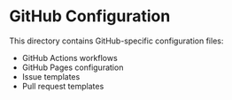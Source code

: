 # GitHub Configuration

This directory contains GitHub-specific configuration files:

- GitHub Actions workflows
- GitHub Pages configuration
- Issue templates
- Pull request templates